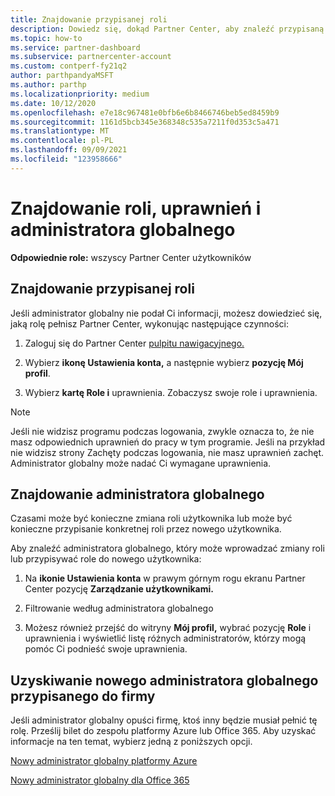 ```yaml
---
title: Znajdowanie przypisanej roli
description: Dowiedz się, dokąd Partner Center, aby znaleźć przypisaną rolę, uprawnienia i administratora globalnego.
ms.topic: how-to
ms.service: partner-dashboard
ms.subservice: partnercenter-account
ms.custom: contperf-fy21q2
author: parthpandyaMSFT
ms.author: parthp
ms.localizationpriority: medium
ms.date: 10/12/2020
ms.openlocfilehash: e7e18c967481e0bfb6e6b8466746beb5ed8459b9
ms.sourcegitcommit: 1161d5bcb345e368348c535a7211f0d353c5a471
ms.translationtype: MT
ms.contentlocale: pl-PL
ms.lasthandoff: 09/09/2021
ms.locfileid: "123958666"
---
```

# <a name="find-your-role-your-permissions-and-your-global-admin"></a>Znajdowanie roli, uprawnień i administratora globalnego


**Odpowiednie role:** wszyscy Partner Center użytkowników

## <a name="find-the-role-youve-been-assigned"></a>Znajdowanie przypisanej roli

Jeśli administrator globalny nie podał Ci informacji, możesz dowiedzieć się, jaką rolę pełnisz Partner Center, wykonując następujące czynności:

1. Zaloguj się do Partner Center [pulpitu nawigacyjnego.](https://partner.microsoft.com/dashboard/home)

1. Wybierz **ikonę Ustawienia konta,** a następnie wybierz **pozycję Mój profil**.
 
1. Wybierz **kartę Role i** uprawnienia. Zobaczysz swoje role i uprawnienia.
 
>[!Note]
>Jeśli nie widzisz programu podczas logowania, zwykle oznacza to, że nie masz odpowiednich uprawnień do pracy w tym programie. Jeśli na przykład nie widzisz strony Zachęty podczas logowania, nie masz uprawnień zachęt. Administrator globalny może nadać Ci wymagane uprawnienia.

## <a name="find-your-global-admin"></a>Znajdowanie administratora globalnego

Czasami może być konieczne zmiana roli użytkownika lub może być konieczne przypisanie konkretnej roli przez nowego użytkownika.

Aby znaleźć administratora globalnego, który może wprowadzać zmiany roli lub przypisywać role do nowego użytkownika: 

1. Na **ikonie Ustawienia konta** w prawym górnym rogu ekranu Partner Center pozycję **Zarządzanie użytkownikami.**

1. Filtrowanie według administratora globalnego

1. Możesz również przejść do witryny **Mój profil,** wybrać pozycję **Role** i uprawnienia i wyświetlić listę różnych administratorów, którzy mogą pomóc Ci podnieść swoje uprawnienia. 


## <a name="get-a-new-global-admin-assigned-to-your-company"></a>Uzyskiwanie nowego administratora globalnego przypisanego do firmy

Jeśli administrator globalny opuści firmę, ktoś inny będzie musiał pełnić tę rolę. Prześlij bilet do zespołu platformy Azure lub Office 365. Aby uzyskać informacje na ten temat, wybierz jedną z poniższych opcji.

[Nowy administrator globalny platformy Azure](https://support.microsoft.com/help/4505981/what-to-do-if-the-only-admin-for-your-mpn-program-has-left-the-company)

[Nowy administrator globalny dla Office 365](https://admin.microsoft.com/)

